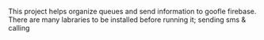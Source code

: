 This project helps organize queues and send information to goofle firebase.
There are many labraries to be installed before running it; sending sms & calling
